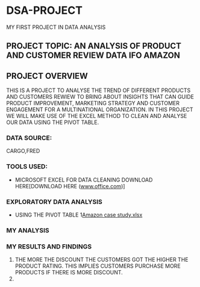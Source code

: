 # DSA-PROJECT
MY FIRST PROJECT IN DATA ANALYSIS
## PROJECT TOPIC: AN ANALYSIS OF PRODUCT AND CUSTOMER REVIEW DATA IFO AMAZON

## PROJECT OVERVIEW
THIS IS A PROJECT TO ANALYSE THE TREND OF DIFFERENT PRODUCTS AND CUSTOMERS REWIEW TO BRING ABOUT INSIGHTS THAT CAN GUIDE PRODUCT IMPROVEMENT, MARKETING STRATEGY AND CUSTOMER ENGAGEMENT FOR A MULTINATIONAL ORGANIZATION. IN THIS PROJECT WE WILL MAKE USE OF THE EXCEL METHOD TO CLEAN AND ANALYSE OUR DATA USING THE PIVOT TABLE.
### DATA SOURCE: 
CARGO,FRED
### TOOLS USED:
- MICROSOFT EXCEL FOR DATA CLEANING DOWNLOAD HERE[DOWNLOAD HERE (www.office.com)]
### EXPLORATORY DATA ANALYSIS
- USING THE PIVOT TABLE
1[Amazon case study.xlsx](https://github.com/user-attachments/files/21082057/Amazon.case.study.xlsx)

  

### MY ANALYSIS
### MY RESULTS AND FINDINGS
1. THE MORE THE DISCOUNT THE CUSTOMERS GOT THE HIGHER THE PRODUCT RATING. THIS IMPLIES CUSTOMERS PURCHASE MORE PRODUCTS IF THERE IS MORE DISCOUNT.
2. 
